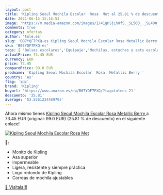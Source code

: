 ```yaml
---
layout: post
title: 'Kipling Seoul Mochila Escolar  Rosa  Met al 25.81 % de descuento'
date: 2021-06-15 15:16:53
image: 'https://m.media-amazon.com/images/I/41gHSjLh0fS._SL500_._SL400_.jpg'
comments: true
category: ofertas
author: 'tole.es'
slug: 'B07YQF7PXQ-es Kipling Seoul Mochila Escolar Rosa Metallic Berry'
sku: 'B07YQF7PXQ-es'
tags: [ 'Bolsas escolares','Equipaje','Mochilas, estuches y sets escolares','escolar','kipling','mochila', ]
actualPrice: 73.45 EUR
currency: EUR
price: 73.45
comparePrice: 99.0 EUR
prodname: 'Kipling Seoul Mochila Escolar  Rosa  Metallic Berry '
country: 'es'
flag: '🇪🇸'
brand: 'Kipling'
buyurl: 'https://www.amazon.es/dp/B07YQF7PXQ/?tag=tolees-21'
descuento: '25.81'
average: '53.5261224489795'
---
```


Ahora mismo tienes [Kipling Seoul Mochila Escolar  Rosa  Metallic Berry ](https://www.amazon.es/dp/B07YQF7PXQ/?tag=tolees-21) a 73.45 EUR (original: 99.0 EUR) (25.81 %  de descuento) en el siguiente enlace!

[![Kipling Seoul Mochila Escolar  Rosa  Met](https://m.media-amazon.com/images/I/41gHSjLh0fS._SL500_._SL400_.jpg)](https://www.amazon.es/dp/B07YQF7PXQ/?tag=tolees-21)

🔎:

- Monito de Kipling
- Asa superior
- Impermeable
- Ligera, resistente y siempre práctica
- Logo redondo de Kipling
- Correas de mochila ajustables

[🛒 Visítala!!!](https://www.amazon.es/dp/B07YQF7PXQ/?tag=tolees-21)
